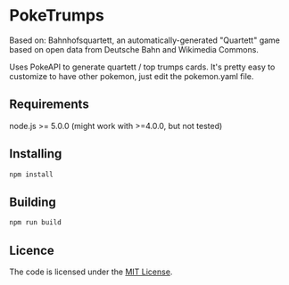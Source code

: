 # PokeTrumps

Based on: Bahnhofsquartett, an automatically-generated "Quartett" game based on
open data from Deutsche Bahn and Wikimedia Commons.

Uses PokeAPI to generate quartett / top trumps cards.
It's pretty easy to customize to have other pokemon, just edit the pokemon.yaml file.


## Requirements

node.js >= 5.0.0 (might work with >=4.0.0, but not tested)

## Installing

```sh
npm install
```

## Building

```sh
npm run build
```

## Licence

The code is licensed under the [MIT License](LICENSE.md).
